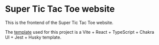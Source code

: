 # Super Tic Tac Toe website

This is the frontend of the Super Tic Tac Toe website. 

The [template](https://github.com/The24thDS/vite-reactts18-chakra-jest-husky) used for this project is a Vite + React + TypeScript + Chakra UI + Jest + Husky template.